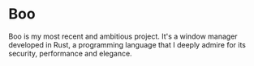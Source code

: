 # Boo
Boo is my most recent and ambitious project. It's a window manager developed in Rust, a programming language that I deeply admire for its security, performance and elegance.
